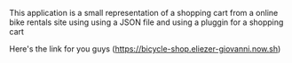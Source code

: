 This application is a small representation of a shopping cart from a online bike rentals site using using a JSON file and using a pluggin for a shopping cart 

Here's the link for you guys (https://bicycle-shop.eliezer-giovanni.now.sh)
